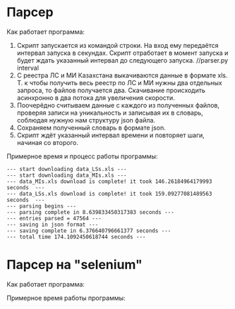 # Парсер
Как работает программа:
1. Скрипт запускается из командой строки. На вход ему передаётся интервал запуска в секундах. Скрипт отработает в момент запуска и будет ждать указанный интервал до следующего запуска. //parser.py interval
2. С реестра ЛС и МИ Казахстана выкачиваются данные в формате xls. Т. к чтобы получить весь реестр по ЛС и МИ нужны два отдельных запроса, то файлов получается два. Скачивание происходить асинхронно в два потока для увеличения скорости. 
3. Поочерёдно считываем данные с каждого из полученных файлов, проверяя записи на уникальность и записывая их в словарь, соблюдая нужную нам структуру json файла. 
4. Сохраняем полученный словарь в формате json. 
5. Скрипт ждёт указанный интервал времени и повторяет шаги, начиная со второго. 

Примерное время и процесс работы программы:
```
--- start downloading data_LSs.xls ---
--- start downloading data_MIs.xls ---
--- data_MIs.xls download is complete! it took 146.26184964179993 seconds  ---
--- data_LSs.xls download is complete! it took 159.09277081489563 seconds  ---
--- parsing begins ---
--- parsing complete in 8.639833450317383 seconds ---
--- entries parsed = 47564 ---
--- saving in json format ---
--- saving complete in 6.376640796661377 seconds ---
--- total time 174.1092450618744 seconds ---
```
# Парсер на "selenium"
Как работает программа:

Примерное время работы программы:
